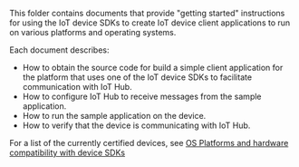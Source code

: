 This folder contains documents that provide "getting started" instructions for using the IoT device SDKs to create IoT device client applications to run on various platforms and operating systems.

Each document describes:

- How to obtain the source code for build a simple client application for the platform that uses one of the IoT device SDKs to facilitate communication with IoT Hub.
- How to configure IoT Hub to receive messages from the sample application.
- How to run the sample application on the device.
- How to verify that the device is communicating with IoT Hub.

For a list of the currently certified devices, see [OS Platforms and hardware compatibility with device SDKs][lnk-compatibilty]

[lnk-compatibilty]: https://azure.microsoft.com/documentation/articles/iot-hub-tested-configurations/